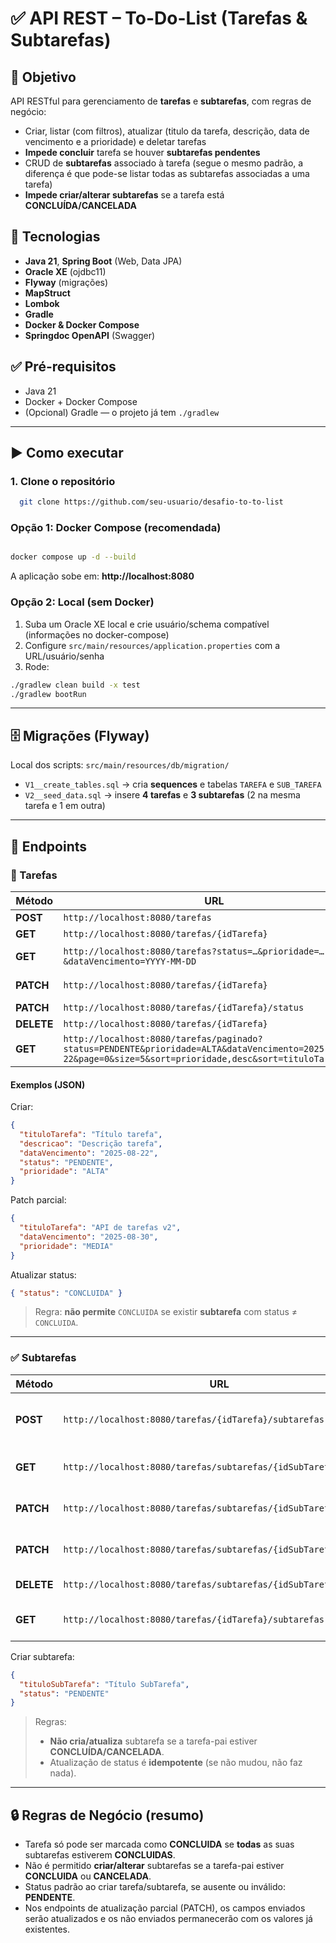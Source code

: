 
# ✅ API REST – To-Do-List (Tarefas & Subtarefas)

## 📌 Objetivo
API RESTful para gerenciamento de **tarefas** e **subtarefas**, com regras de negócio:
- Criar, listar (com filtros), atualizar (titulo da tarefa, descrição, data de vencimento e a prioridade) e deletar tarefas
- **Impede concluir** tarefa se houver **subtarefas pendentes**
- CRUD de **subtarefas** associado à tarefa (segue o mesmo padrão, a diferença é que pode-se listar todas as subtarefas associadas a uma tarefa)
- **Impede criar/alterar subtarefas** se a tarefa está **CONCLUÍDA/CANCELADA**

## 🚀 Tecnologias
- **Java 21**, **Spring Boot** (Web, Data JPA)
- **Oracle XE** (ojdbc11)
- **Flyway** (migrações)
- **MapStruct**
- **Lombok**
- **Gradle**
- **Docker & Docker Compose**
- **Springdoc OpenAPI** (Swagger)

## ✅ Pré-requisitos
- Java 21
- Docker + Docker Compose
- (Opcional) Gradle — o projeto já tem `./gradlew`

---

## ▶️ Como executar

### 1. Clone o repositório

```bash
  git clone https://github.com/seu-usuario/desafio-to-to-list
```

### Opção 1: Docker Compose (recomendada)
```bash

docker compose up -d --build
```
A aplicação sobe em: **http://localhost:8080**

### Opção 2: Local (sem Docker)
1) Suba um Oracle XE local e crie usuário/schema compatível (informações no docker-compose)
2) Configure `src/main/resources/application.properties` com a URL/usuário/senha
3) Rode:
```bash
./gradlew clean build -x test
./gradlew bootRun
```

---

## 🗄️ Migrações (Flyway)
Local dos scripts: `src/main/resources/db/migration/`

- `V1__create_tables.sql` → cria **sequences** e tabelas `TAREFA` e `SUB_TAREFA`
- `V2__seed_data.sql` → insere **4 tarefas** e **3 subtarefas** (2 na mesma tarefa e 1 em outra)


---

## 🔗 Endpoints

### 📝 Tarefas
| Método | URL                                                                             | Descrição                                                  |
|---|---------------------------------------------------------------------------------|------------------------------------------------------------|
| **POST** | `http://localhost:8080/tarefas`                                                 | Criar tarefa                                               |
| **GET** | `http://localhost:8080/tarefas/{idTarefa}`                                      | Buscar por ID                                              |
| **GET** | `http://localhost:8080/tarefas?status=…&prioridade=…&dataVencimento=YYYY-MM-DD` | Listar com filtros (todos opcionais)                       |
| **PATCH** | `http://localhost:8080/tarefas/{idTarefa}`                                      | Atualização **parcial** (título/descrição/data/prioridade) |
| **PATCH** | `http://localhost:8080/tarefas/{idTarefa}/status`                               | Atualizar **apenas o status**                              |
| **DELETE** | `http://localhost:8080/tarefas/{idTarefa}`                                      | Remover tarefa                                             |
| **GET** | `http://localhost:8080/tarefas/paginado?status=PENDENTE&prioridade=ALTA&dataVencimento=2025-08-22&page=0&size=5&sort=prioridade,desc&sort=tituloTarefa,asc` | Listar paginado com filtros e ordenação (todos opcionais)  |

#### Exemplos (JSON)
Criar:
```json
{
  "tituloTarefa": "Título tarefa",
  "descricao": "Descrição tarefa",
  "dataVencimento": "2025-08-22",
  "status": "PENDENTE",
  "prioridade": "ALTA"
}
```

Patch parcial:
```json
{
  "tituloTarefa": "API de tarefas v2",
  "dataVencimento": "2025-08-30",
  "prioridade": "MEDIA"
}
```

Atualizar status:
```json
{ "status": "CONCLUIDA" }
```

> Regra: **não permite** `CONCLUIDA` se existir **subtarefa** com status ≠ `CONCLUIDA`.

---

### ✅ Subtarefas
| Método | URL | Descrição |
|---|---|---|
| **POST** | `http://localhost:8080/tarefas/{idTarefa}/subtarefas` | Criar subtarefa ligada à tarefa |
| **GET** | `http://localhost:8080/tarefas/subtarefas/{idSubTarefa}` | Buscar subtarefa por ID |
| **PATCH** | `http://localhost:8080/tarefas/subtarefas/{idSubTarefa}` | Atualização **parcial** (título/status) |
| **PATCH** | `http://localhost:8080/tarefas/subtarefas/{idSubTarefa}/status` | Atualizar **apenas o status** |
| **DELETE** | `http://localhost:8080/tarefas/subtarefas/{idSubTarefa}` | Remover subtarefa |
| **GET** | `http://localhost:8080/tarefas/{idTarefa}/subtarefas` | Listar subtarefas por tarefa |

Criar subtarefa:
```json
{
  "tituloSubTarefa": "Título SubTarefa",
  "status": "PENDENTE"
}
```

> Regras:
> - **Não cria/atualiza** subtarefa se a tarefa-pai estiver **CONCLUÍDA/CANCELADA**.
> - Atualização de status é **idempotente** (se não mudou, não faz nada).

---

## 🔒 Regras de Negócio (resumo)
- Tarefa só pode ser marcada como **CONCLUIDA** se **todas** as suas subtarefas estiverem **CONCLUIDAS**.
- Não é permitido **criar/alterar** subtarefas se a tarefa-pai estiver **CONCLUIDA** ou **CANCELADA**.
- Status padrão ao criar tarefa/subtarefa, se ausente ou inválido: **PENDENTE**.
- Nos endpoints de atualização parcial (PATCH), os campos enviados serão atualizados e os não enviados permanecerão com os valores já existentes.



